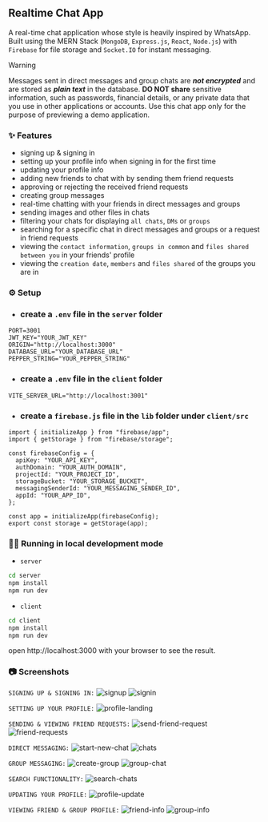 ## Realtime Chat App

A real-time chat application whose style is heavily inspired by WhatsApp. Built using the MERN Stack (`MongoDB`, `Express.js`, `React`, `Node.js`) with `Firebase` for file storage and `Socket.IO` for instant messaging.

> [!WARNING]
> Messages sent in direct messages and group chats are **_not encrypted_** and are stored as **_plain text_** in the database. **DO NOT share** sensitive information, such as passwords, financial details, or any private data that you use in other applications or accounts. Use this chat app only for the purpose of previewing a demo application.

### ✨ Features

- signing up & signing in
- setting up your profile info when signing in for the first time
- updating your profile info
- adding new friends to chat with by sending them friend requests
- approving or rejecting the received friend requests
- creating group messages
- real-time chatting with your friends in direct messages and groups
- sending images and other files in chats
- filtering your chats for displaying `all chats`, `DMs` or `groups`
- searching for a specific chat in direct messages and groups or a request in friend requests
- viewing the `contact information`, `groups in common` and `files shared between you` in your friends' profile
- viewing the `creation date`, `members` and `files shared` of the groups you are in

### ⚙ Setup

- ### create a `.env` file in the `server` folder

```
PORT=3001
JWT_KEY="YOUR_JWT_KEY"
ORIGIN="http://localhost:3000"
DATABASE_URL="YOUR_DATABASE_URL"
PEPPER_STRING="YOUR_PEPPER_STRING"
```

- ### create a `.env` file in the `client` folder

```
VITE_SERVER_URL="http://localhost:3001"
```

- ### create a `firebase.js` file in the `lib` folder under `client/src`

```
import { initializeApp } from "firebase/app";
import { getStorage } from "firebase/storage";

const firebaseConfig = {
  apiKey: "YOUR_API_KEY",
  authDomain: "YOUR_AUTH_DOMAIN",
  projectId: "YOUR_PROJECT_ID",
  storageBucket: "YOUR_STORAGE_BUCKET",
  messagingSenderId: "YOUR_MESSAGING_SENDER_ID",
  appId: "YOUR_APP_ID",
};

const app = initializeApp(firebaseConfig);
export const storage = getStorage(app);
```

### 🏃‍♂️ Running in local development mode

- `server`
```bash
cd server
npm install
npm run dev
```
- `client`
```bash
cd client
npm install
npm run dev
```
open http://localhost:3000 with your browser to see the result.

### 📷 Screenshots

`SIGNING UP & SIGNING IN:`
![signup](https://github.com/user-attachments/assets/9f656b5b-bdd6-42be-9293-e44f52ca0359)
![signin](https://github.com/user-attachments/assets/7f9e478c-c802-437d-acae-10794bf12392)

`SETTING UP YOUR PROFILE:`
![profile-landing](https://github.com/user-attachments/assets/25656c2d-9dcf-4f11-a242-b8e90745a84f)

`SENDING & VIEWING FRIEND REQUESTS:`
![send-friend-request](https://github.com/user-attachments/assets/3e5d6bd1-5110-4452-8c73-4d159661719d)
![friend-requests](https://github.com/user-attachments/assets/a81c0290-ff62-4f01-9792-de9be3ff30af)

`DIRECT MESSAGING:`
![start-new-chat](https://github.com/user-attachments/assets/95dada0c-b57f-438f-87ec-b7c219b18880)
![chats](https://github.com/user-attachments/assets/5ca65d19-c537-419e-984d-533a7d939aaf)

`GROUP MESSAGING:`
![create-group](https://github.com/user-attachments/assets/cae7f705-9665-4c32-973b-c3fd89d75c60)
![group-chat](https://github.com/user-attachments/assets/8c070f09-e482-47de-8b48-d059f453b6b6)

`SEARCH FUNCTIONALITY:`
![search-chats](https://github.com/user-attachments/assets/a01e754f-8a12-4b95-abcb-d4060a8a9a0d)

`UPDATING YOUR PROFILE:`
![profile-update](https://github.com/user-attachments/assets/858fc66f-5e2d-4ae6-b2a8-ea5b00315501)

`VIEWING FRIEND & GROUP PROFILE:`
![friend-info](https://github.com/user-attachments/assets/c577cda1-1f15-4c74-a367-73661c56a5bc)
![group-info](https://github.com/user-attachments/assets/bcb770e9-aea9-4b42-bcfd-02ae935d19fd)
